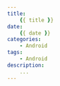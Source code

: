 ```yaml
---
title:
    {{ title }}
date:
    {{ date }}
categories:
    - Android
tags:
    - Android
description:
    ...
---
```

